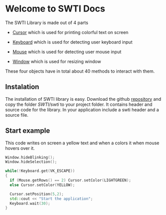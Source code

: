 # Welcome to SWTI Docs

The SWTI Library is made out of 4 parts

* [Cursor](https://github.com/ThomasBig/SWTI/wiki/Cursor) which is used for printing colorful text on screen

* [Keyboard](https://github.com/ThomasBig/SWTI/wiki/Keyboard) which is used for detecting user keyboard input

* [Mouse](https://github.com/ThomasBig/SWTI/wiki/Mouse) which is used for detecting user mouse input

* [Window](https://github.com/ThomasBig/SWTI/wiki/Window) which is used for resizing window

These four objects have in total about 40 methods to interact with them.

## Instalation
The installation of SWTI library is easy.
Download the github [repository](https://github.com/ThomasBig/SWTI) and copy the folder *SWTI/swti* to your project folder.
It contains header and source code for the library.
In your application include a swti header and a source file.


## Start example
This code writes on screen a yellow text and when a colors it when mouse hovers over it.
``` c++
Window.hideBlinking();
Window.hideSelection();

while(!Keyboard.get(VK_ESCAPE))
{
  if (Mouse.getRows() == 2) Cursor.setColor(LIGHTGREEN);
  else Cursor.setColor(YELLOW);

  Cursor.setPosition(5,2);
  std::cout << "Start the application";
  Keyboard.wait(30);
}
```
